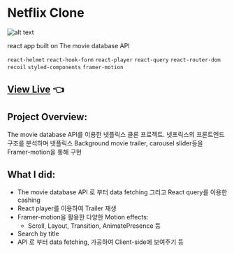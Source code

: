 # Netflix Clone

![alt text](https://res.cloudinary.com/dx06ztif0/image/upload/v1679066140/Screen_Recording_2023-03-18_at_0.11.27_n069ru.gif)

react app built on The movie database API

`react-helmet`
`react-hook-form`
`react-player`
`react-query`
`react-router-dom`
`recoil`
`styled-components`
`framer-motion`

## [View Live](https://the-new-kim.github.io/netflix-clone/) 👈

## Project Overview:

The movie database API를 이용한 넷플릭스 클론 프로젝트. 넷프릭스의 프론트엔드 구조를 분석하며 넷플릭스 Background movie trailer, carousel slider등을 Framer-motion을 통해 구현

## What I did:

- The movie database API 로 부터 data fetching 그리고 React query를 이용한 cashing
- React player를 이용하여 Trailer 재생
- Framer-motion을 활용한 다양한 Motion effects:
  - Scroll, Layout, Transition, AnimatePresence 등
- Search by title
- API 로 부터 data fetching, 가공하여 Client-side에 보여주기 등
